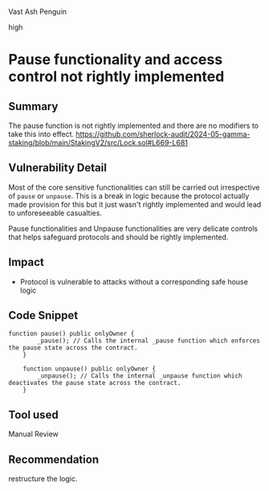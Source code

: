 Vast Ash Penguin

high

# Pause functionality and access control not rightly implemented

## Summary
The pause function is not rightly implemented and there are no modifiers to take this into effect.
https://github.com/sherlock-audit/2024-05-gamma-staking/blob/main/StakingV2/src/Lock.sol#L669-L681

## Vulnerability Detail

Most of the core sensitive functionalities can still be carried out irrespective of `pause` or `unpause`. This is a break in logic because the protocol actually made provision for this but it just wasn't rightly implemented and would lead to unforeseeable casualties.

Pause functionalities and Unpause functionalities are very delicate controls that helps safeguard protocols and should be rightly implemented.

## Impact

- Protocol is vulnerable to attacks without a corresponding safe house logic

## Code Snippet

```solidity
function pause() public onlyOwner {
        _pause(); // Calls the internal _pause function which enforces the pause state across the contract.
    }

    function unpause() public onlyOwner {
        _unpause(); // Calls the internal _unpause function which deactivates the pause state across the contract.
    }

```

## Tool used

Manual Review

## Recommendation

restructure the logic.


